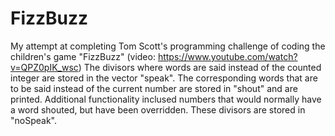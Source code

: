 # FizzBuzz
My attempt at completing Tom Scott's programming challenge of coding the children's game "FizzBuzz" (video: https://www.youtube.com/watch?v=QPZ0pIK_wsc)
The divisors where words are said instead of the counted integer are stored in the vector "speak".
The corresponding words that are to be said instead of the current number are stored in "shout" and are printed.
Additional functionality inclused numbers that would normally have a word shouted, but have been overridden.  These divisors are stored in "noSpeak".
